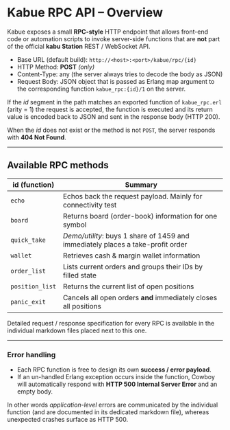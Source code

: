 # Kabue RPC API – Overview

Kabue exposes a small **RPC-style** HTTP endpoint that allows front-end code
or automation scripts to invoke server-side functions that are **not** part of
the official **kabu Station** REST / WebSocket API.

*   Base URL (default build): `http://<host>:<port>/kabue/rpc/{id}`
*   HTTP Method: **POST** *(only)*
*   Content-Type: any (the server always tries to decode the body as JSON)
*   Request Body: JSON object that is passed as Erlang map argument to the
    corresponding function `kabue_rpc:{id}/1` on the server.

If the *id* segment in the path matches an exported function of
`kabue_rpc.erl` (arity = 1) the request is accepted, the function is executed
and its return value is encoded back to JSON and sent in the response body
(HTTP 200).

When the *id* does not exist or  the method is not `POST`, the server responds
with **404 Not Found**.

---

## Available RPC methods

| id (function) | Summary |
|---------------|---------|
| `echo` | Echos back the request payload. Mainly for connectivity test |
| `board` | Returns board (order-book) information for one symbol |
| `quick_take` | *Demo/utility*: buys 1 share of 1459 and immediately places a take-profit order |
| `wallet`     | Retrieves cash & margin wallet information |
| `order_list` | Lists current orders and groups their IDs by filled state |
| `position_list` | Returns the current list of open positions |
| `panic_exit` | Cancels all open orders **and** immediately closes all positions |

Detailed request / response specification for every RPC is available in the
individual markdown files placed next to this one.

---

### Error handling

* Each RPC function is free to design its own **success / error payload**.
* If an un-handled Erlang exception occurs inside the function, Cowboy will
  automatically respond with **HTTP 500 Internal Server Error** and an empty
  body.

In other words *application-level* errors are communicated by the individual
function (and are documented in its dedicated markdown file), whereas
unexpected crashes surface as HTTP 500.
